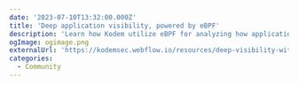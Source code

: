 ```yaml
---
date: '2023-07-10T13:32:00.000Z'
title: 'Deep application visibility, powered by eBPF'
description: 'Learn how Kodem utilize eBPF for analyzing how applications interact at runtime'
ogImage: ogimage.png
externalUrl: 'https://kodemsec.webflow.io/resources/deep-visibility-with-ebpf'
categories:
  - Community
---
```

